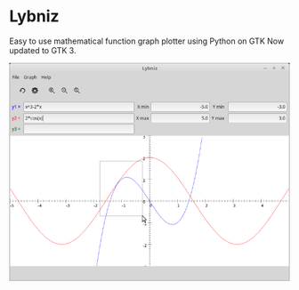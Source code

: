 # Lybniz
Easy to use mathematical function graph plotter using Python on GTK
Now updated to GTK 3.

![](images/Screenshot.png)
